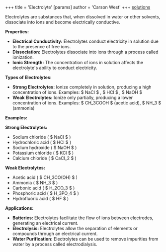 +++
 title = 'Electrolyte'
[params]
	author = 'Carson West'
+++
[solutions](./../solutions/)

Electrolytes are substances that, when dissolved in water or other solvents, dissociate into ions and become electrically conductive.

**Properties:**

* **Electrical Conductivity:** Electrolytes conduct electricity in solution due to the presence of free ions.
* **Dissociation:** Electrolytes dissociate into ions through a process called ionization.
* **Ionic Strength:** The concentration of ions in solution affects the electrolyte's ability to conduct electricity.

**Types of Electrolytes:**

* **Strong Electrolytes:** Ionize completely in solution, producing a high concentration of ions. Examples:  $ NaCl $ ,  $ HCl $ ,  $ NaOH $ 
* **Weak Electrolytes:** Ionize only partially, producing a lower concentration of ions. Examples:  $ CH_3COOH $  (acetic acid),  $ NH_3 $  (ammonia)

**Examples:**

**Strong Electrolytes:**

* Sodium chloride ( $ NaCl $ )
* Hydrochloric acid ( $ HCl $ )
* Sodium hydroxide ( $ NaOH $ )
* Potassium chloride ( $ KCl $ )
* Calcium chloride ( $ CaCl_2 $ )

**Weak Electrolytes:**

* Acetic acid ( $ CH_3CO(OH) $ )
* Ammonia ( $ NH_3 $ )
* Carbonic acid ( $ H_2CO_3 $ )
* Phosphoric acid ( $ H_3PO_4 $ )
* Hydrofluoric acid ( $ HF $ )

**Applications:**

* **Batteries:** Electrolytes facilitate the flow of ions between electrodes, generating an electrical current.
* **Electrolysis:** Electrolytes allow the separation of elements or compounds through an electrical current.
* **Water Purification:** Electrolytes can be used to remove impurities from water by a process called electrodialysis.